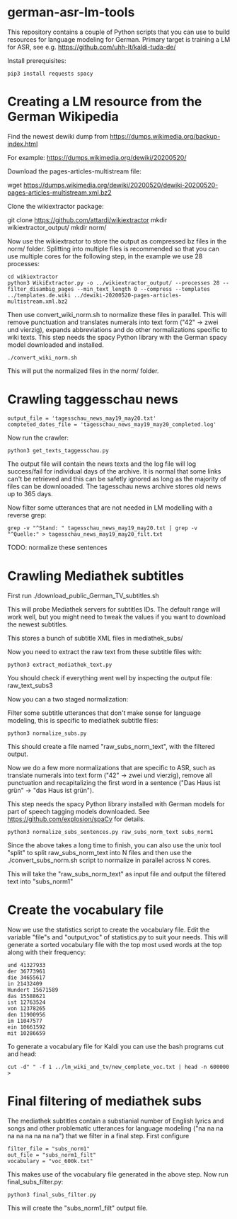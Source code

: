 # german-asr-lm-tools

This repository contains a couple of Python scripts that you can use to build resources for language modeling for German. Primary target is training a LM for ASR, see e.g. https://github.com/uhh-lt/kaldi-tuda-de/

Install prerequisites: 

```
pip3 install requests spacy
```

# Creating a LM resource from the German Wikipedia

Find the newest dewiki dump from https://dumps.wikimedia.org/backup-index.html

For example: https://dumps.wikimedia.org/dewiki/20200520/

Download the pages-articles-multistream file:

wget https://dumps.wikimedia.org/dewiki/20200520/dewiki-20200520-pages-articles-multistream.xml.bz2

Clone the wikiextractor package:

git clone https://github.com/attardi/wikiextractor
mkdir wikiextractor_output/
mkdir norm/

Now use the wikiextractor to store the output as compressed bz files in the norm/ folder. Splitting into multiple files is recommended so that you can use multiple cores for the following step, in the example we use 28 processes:

```
cd wikiextractor
python3 WikiExtractor.py -o ../wikiextractor_output/ --processes 28 --filter_disambig_pages --min_text_length 0 --compress --templates ../templates.de.wiki ../dewiki-20200520-pages-articles-multistream.xml.bz2
```

Then use convert_wiki_norm.sh to normalize these files in parallel. This will remove punctuation and translates numerals into text form ("42" -> zwei und vierzig), expands abbreviations and do other normalizations specific to wiki texts. This step needs the spacy Python library with the German spacy model downloaded and installed.

```
./convert_wiki_norm.sh
```

This will put the normalized files in the norm/ folder.

# Crawling taggesschau news

```
output_file = 'tagesschau_news_may19_may20.txt'
compteted_dates_file = 'tagesschau_news_may19_may20_completed.log'
```

Now run the crawler:

```
python3 get_texts_taggesschau.py
```

The output file will contain the news texts and the log file will log success/fail for individual days of the archive. It is normal that some links can't be retrieved and this can be safetly ignored as long as the majority of files can be downlooaded. The tagesschau news archive stores old news up to 365 days.

Now filter some utterances that are not needed in LM modelling with a reverse grep:

```
grep -v "^Stand: " tagesschau_news_may19_may20.txt | grep -v "^Quelle:" > tagesschau_news_may19_may20_filt.txt
```

TODO: normalize these sentences

# Crawling Mediathek subtitles

First run ./download_public_German_TV_subtitles.sh

This will probe Mediathek servers for subtitles IDs. The default range will work well, but you might need to tweak the values if you want to download the newest subtitles.

This stores a bunch of subtitle XML files in mediathek_subs/

Now you need to extract the raw text from these subtitle files with: 

```
python3 extract_mediathek_text.py
```

You should check if everything went well by inspecting the output file: raw_text_subs3

Now you can a two staged normalization:

Filter some subtitle utterances that don't make sense for language modeling, this is specific to mediathek subtitle files:

```
python3 normalize_subs.py
```

This should create a file named "raw_subs_norm_text", with the filtered output. 

Now we do a few more normalizations that are specific to ASR, such as translate numerals into text form ("42" -> zwei und vierzig), remove all punctuation and recapitalizing the first word in a sentence ("Das Haus ist grün" -> "das Haus ist grün").

This step needs the spacy Python library installed with German models for part of speech tagging models downloaded. See https://github.com/explosion/spaCy for details.

```
python3 normalize_subs_sentences.py raw_subs_norm_text subs_norm1
```

Since the above takes a long time to finish, you can also use the unix tool "split" to split raw_subs_norm_text into N files and then use the ./convert_subs_norm.sh script to normalize in parallel across N cores.

This will take the "raw_subs_norm_text" as input file and output the filtered text into "subs_norm1"

# Create the vocabulary file

Now we use the statistics script to create the vocabulary file. Edit the variable "file"s and "output_voc" of statistics.py to suit your needs. This will generate a sorted vocabulary file with the top most used words at the top along with their frequency:

```
und 41327933
der 36773961
die 34655617
in 21432409
Hundert 15671589
das 15588621
ist 12763524
von 12378265
den 11900956
im 11047577
ein 10661592
mit 10286659
```

To generate a vocabulary file for Kaldi you can use the bash programs cut and head:

```
cut -d" " -f 1 ../lm_wiki_and_tv/new_complete_voc.txt | head -n 600000 > 
```

# Final filtering of mediathek subs

The mediathek subtitles contain a substianial number of English lyrics and songs and other problematic utterances for language modeling ("na na na na na na na na na") that we filter in a final step. First configure

```
filter_file = "subs_norm1"
out_file = "subs_norm1_filt"
vocabulary = "voc_600k.txt"
```

This makes use of the vocabulary file generated in the above step. Now run final_subs_filter.py:

```
python3 final_subs_filter.py
```

This will create the "subs_norm1_filt" output file.
